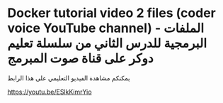 # Docker tutorial video 2 files (coder voice YouTube channel) - الملفات البرمجية للدرس الثاني من سلسلة تعليم دوكر على قناة صوت المبرمج

يمكنكم مشاهدة الفيديو التعليمي على هذا الرابط

https://youtu.be/ESlkKimrYio

